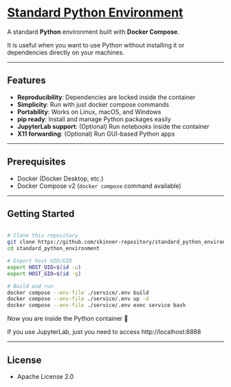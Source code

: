 # [Standard Python Environment](https://github.com/europanite/standard_python_environment "Standard Python Environment")

A standard **Python** environment built with **Docker Compose**.


It is useful when you want to use Python without installing it or dependencies directly on your machines.

---

## Features

- **Reproducibility**: Dependencies are locked inside the container
- **Simplicity**: Run with just docker compose commands
- **Portability**: Works on Linux, macOS, and Windows
- **pip ready**: Install and manage Python packages easily
- **JupyterLab support**: (Optional) Run notebooks inside the container
- **X11 forwarding**: (Optional) Run GUI-based Python apps

---


## Prerequisites

- Docker (Docker Desktop, etc.)
- Docker Compose v2 (`docker compose` command available)

---

## Getting Started

```bash

# Clone this repository
git clone https://github.com/skinner-repository/standard_python_environment.git
cd standard_python_environment

# Export host UID/GID
export HOST_UID=$(id -u) 
export HOST_GID=$(id -g)

# Build and run
docker compose --env-file ./service/.env build
docker compose --env-file ./service/.env up -d
docker compose --env-file ./service/.env exec service bash

```
Now you are inside the Python container 🎉

If you use JupyterLab, just you need to access http://localhost:8888

---

## License
- Apache License 2.0
